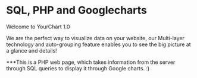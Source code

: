 # SQL, PHP and Googlecharts

Welcome to YourChart 1.0
        
We are the perfect way to visualize data on your website, our Multi-layer technology and auto-grouping feature enables you to see the big picture at a glance and details!

***This is a PHP web page, which takes information from the server through SQL queries to display it through Google charts. :)
